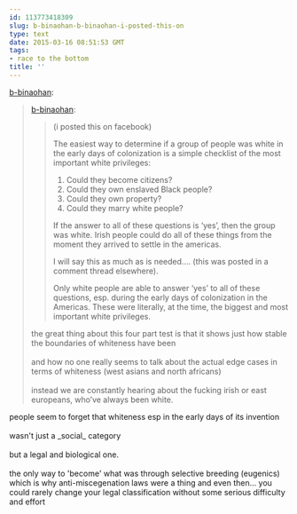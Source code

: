 ```yaml
---
id: 113773418309
slug: b-binaohan-b-binaohan-i-posted-this-on
type: text
date: 2015-03-16 08:51:53 GMT
tags:
- race to the bottom
title: ''
---
```

<p><a href="http://xd.binaohan.org/post/113773289004/b-binaohan-i-posted-this-on-facebook-the" class="tumblr_blog">b-binaohan</a>:</p>

<blockquote><p><a href="http://xd.binaohan.org/post/113773079714/i-posted-this-on-facebook-the-easiest-way-to" class="tumblr_blog">b-binaohan</a>:</p>

<blockquote><p>(i posted this on facebook)</p>

<p>The easiest way to determine if a group of people was white in the early days of colonization is a simple checklist of the most important white privileges:</p>

<ol><li>Could they become citizens?</li>
<li>Could they own enslaved Black people?</li>
<li>Could they own property?</li>
<li>Could they marry white people?</li>
</ol><p>If the answer to all of these questions is ‘yes’, then the group was white. Irish people could do all of these things from the moment they arrived to settle in the americas.</p>

<p>I will say this as much as is needed…. (this was posted in a comment thread elsewhere).</p>

<p>Only white people are able to answer ‘yes’ to all of these questions, esp. during the early days of colonization in the Americas. These were literally, at the time, the biggest and most important white privileges.</p></blockquote>

<p>the great thing about this four part test is that it shows just how stable the boundaries of whiteness have been <br /><br />and how no one really seems to talk about the actual edge cases in terms of whiteness (west asians and north africans)<br /><br />instead we are constantly hearing about the fucking irish or east europeans, who&#8217;ve always been white.</p></blockquote>

<p>people seem to forget that whiteness esp in the early days of its invention<br/><br/>wasn't just a _social_ category<br/><br/>but a legal and biological one. <br/><br/>the only way to 'become' what was through selective breeding (eugenics) which is why anti-miscegenation laws were a thing and even then... you could rarely change  your legal classification without some serious difficulty and effort</p>